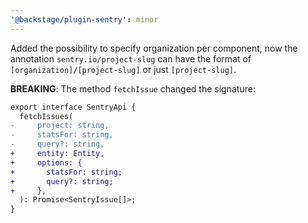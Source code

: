 ```yaml
---
'@backstage/plugin-sentry': minor
---
```


Added the possibility to specify organization per component, now the annotation `sentry.io/project-slug` can have the format of `[organization]/[project-slug]` or just `[project-slug]`.

**BREAKING**: The method `fetchIssue` changed the signature:

```diff
export interface SentryApi {
  fetchIssues(
-     project: string,
-     statsFor: string,
-     query?: string,
+     entity: Entity,
+     options: {
+       statsFor: string;
+       query?: string;
+     },
  ): Promise<SentryIssue[]>;
}
```
